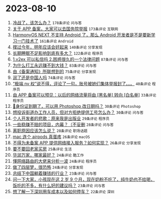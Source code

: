 # 2023-08-10

1. [冷战了，该怎么办？](https://www.v2ex.com/t/963959) `178条评论` `问与答`
1. [关于 APP 备案，大家可以去国务院举报](https://www.v2ex.com/t/964007) `173条评论` `互联网`
1. [HarmonyOS NEXT 不支持 Android 了，那么 Android 开发者是不是要新学习一门技术了](https://www.v2ex.com/t/963995) `161条评论` `Android`
1. [撑过今年，明年应该会好起来](https://www.v2ex.com/t/963963) `140条评论` `分享发现`
1. [长期睡眠不足影响到底有多大？](https://www.v2ex.com/t/963976) `122条评论` `程序员`
1. [1.v2ex 可以私信吗 2.困惑很久的一个法律问题](https://www.v2ex.com/t/963939) `87条评论` `问与答`
1. [为什么打工永远赚不到大钱？](https://www.v2ex.com/t/964049) `83条评论` `问与答`
1. [由《备案通知》所联想到的](https://www.v2ex.com/t/963938) `75条评论` `分享发现`
1. [润了还是中国人吗](https://www.v2ex.com/t/964149) `74条评论` `问与答`
1. [“极端 nv 权”说不得，评论了一句，账号被她们集体举报封了。。。](https://www.v2ex.com/t/964010) `40条评论` `程序员`
1. [由 APP 备案可以预见：以后的网络流量将由 [黑名单] 转向 [白名单]](https://www.v2ex.com/t/964237) `33条评论` `程序员`
1. [🪪身份证到期了，可以用 Photoshop 改日期吗？](https://www.v2ex.com/t/964174) `30条评论` `Photoshop`
1. [想投诉街道办工作人员，但对方拒绝提供工号怎么办？](https://www.v2ex.com/t/963992) `30条评论` `问与答`
1. [个人开发者的悲歌：原来我是出版业](https://www.v2ex.com/t/964112) `29条评论` `程序员`
1. [一些稳赚不赔的项目，内幕？（不妥删](https://www.v2ex.com/t/964136) `28条评论` `问与答`
1. [离职原因应该怎么说？](https://www.v2ex.com/t/964052) `28条评论` `职场话题`
1. [mac 连个 airpods 真蛋疼](https://www.v2ex.com/t/964030) `26条评论` `macOS`
1. [不得为未备案 APP 提供网络接入服务？如何实现？](https://www.v2ex.com/t/964024) `26条评论` `分享发现`
1. [要不要回老家买房](https://www.v2ex.com/t/964191) `25条评论` `生活`
1. [华润万家，哪家最好？](https://www.v2ex.com/t/964161) `24条评论` `酷工作`
1. [懂网络路由的大佬来分析一波](https://www.v2ex.com/t/964139) `24条评论` `程序员`
1. [做了四层梦，很恐怖](https://www.v2ex.com/t/964081) `24条评论` `分享发现`
1. [总结下中国躺着赚钱的行业？](https://www.v2ex.com/t/964196) `23条评论` `问与答`
1. [问一下大家，小孩现在这 2 岁 9 个月，现在奶粉不吃了，纯牛奶也不给喝，饭吃的不多，有什么好的建议吗？](https://www.v2ex.com/t/963979) `23条评论` `问与答`
1. [想了解一下深圳用车成本以及如何停车？](https://www.v2ex.com/t/964137) `22条评论` `深圳`

